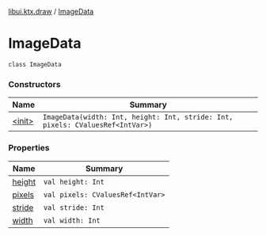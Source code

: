 [libui.ktx.draw](../index.md) / [ImageData](./index.md)

# ImageData

`class ImageData`

### Constructors

| Name | Summary |
|---|---|
| [&lt;init&gt;](-init-.md) | `ImageData(width: Int, height: Int, stride: Int, pixels: CValuesRef<IntVar>)` |

### Properties

| Name | Summary |
|---|---|
| [height](height.md) | `val height: Int` |
| [pixels](pixels.md) | `val pixels: CValuesRef<IntVar>` |
| [stride](stride.md) | `val stride: Int` |
| [width](width.md) | `val width: Int` |

